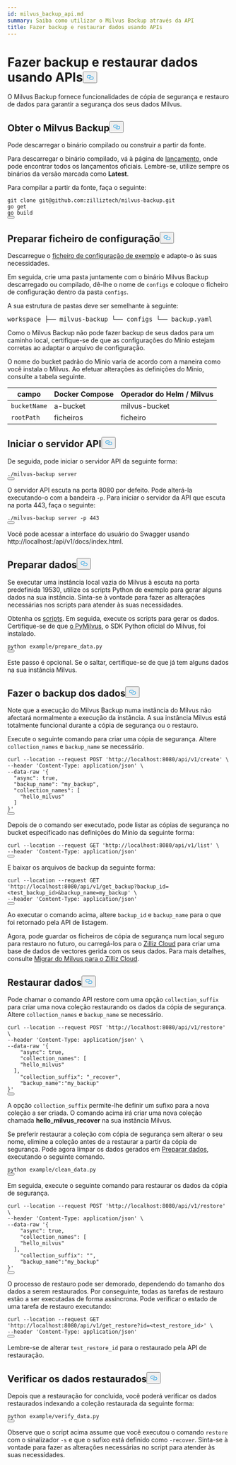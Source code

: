 ```yaml
---
id: milvus_backup_api.md
summary: Saiba como utilizar o Milvus Backup através da API
title: Fazer backup e restaurar dados usando APIs
---
```

<h1 id="Back-up-and-Restore-Data-Using-APIs" class="common-anchor-header">Fazer backup e restaurar dados usando APIs<button data-href="#Back-up-and-Restore-Data-Using-APIs" class="anchor-icon" translate="no">
      <svg translate="no"
        aria-hidden="true"
        focusable="false"
        height="20"
        version="1.1"
        viewBox="0 0 16 16"
        width="16"
      >
        <path
          fill="#0092E4"
          fill-rule="evenodd"
          d="M4 9h1v1H4c-1.5 0-3-1.69-3-3.5S2.55 3 4 3h4c1.45 0 3 1.69 3 3.5 0 1.41-.91 2.72-2 3.25V8.59c.58-.45 1-1.27 1-2.09C10 5.22 8.98 4 8 4H4c-.98 0-2 1.22-2 2.5S3 9 4 9zm9-3h-1v1h1c1 0 2 1.22 2 2.5S13.98 12 13 12H9c-.98 0-2-1.22-2-2.5 0-.83.42-1.64 1-2.09V6.25c-1.09.53-2 1.84-2 3.25C6 11.31 7.55 13 9 13h4c1.45 0 3-1.69 3-3.5S14.5 6 13 6z"
        ></path>
      </svg>
    </button></h1><p>O Milvus Backup fornece funcionalidades de cópia de segurança e restauro de dados para garantir a segurança dos seus dados Milvus.</p>
<h2 id="Obtain-Milvus-Backup" class="common-anchor-header">Obter o Milvus Backup<button data-href="#Obtain-Milvus-Backup" class="anchor-icon" translate="no">
      <svg translate="no"
        aria-hidden="true"
        focusable="false"
        height="20"
        version="1.1"
        viewBox="0 0 16 16"
        width="16"
      >
        <path
          fill="#0092E4"
          fill-rule="evenodd"
          d="M4 9h1v1H4c-1.5 0-3-1.69-3-3.5S2.55 3 4 3h4c1.45 0 3 1.69 3 3.5 0 1.41-.91 2.72-2 3.25V8.59c.58-.45 1-1.27 1-2.09C10 5.22 8.98 4 8 4H4c-.98 0-2 1.22-2 2.5S3 9 4 9zm9-3h-1v1h1c1 0 2 1.22 2 2.5S13.98 12 13 12H9c-.98 0-2-1.22-2-2.5 0-.83.42-1.64 1-2.09V6.25c-1.09.53-2 1.84-2 3.25C6 11.31 7.55 13 9 13h4c1.45 0 3-1.69 3-3.5S14.5 6 13 6z"
        ></path>
      </svg>
    </button></h2><p>Pode descarregar o binário compilado ou construir a partir da fonte.</p>
<p>Para descarregar o binário compilado, vá à página de <a href="https://github.com/zilliztech/milvus-backup/releases">lançamento</a>, onde pode encontrar todos os lançamentos oficiais. Lembre-se, utilize sempre os binários da versão marcada como <strong>Latest</strong>.</p>
<p>Para compilar a partir da fonte, faça o seguinte:</p>
<pre><code translate="no" class="language-shell">git <span class="hljs-built_in">clone</span> git@github.com:zilliztech/milvus-backup.git
go get
go build
<button class="copy-code-btn"></button></code></pre>
<h2 id="Prepare-configuration-file" class="common-anchor-header">Preparar ficheiro de configuração<button data-href="#Prepare-configuration-file" class="anchor-icon" translate="no">
      <svg translate="no"
        aria-hidden="true"
        focusable="false"
        height="20"
        version="1.1"
        viewBox="0 0 16 16"
        width="16"
      >
        <path
          fill="#0092E4"
          fill-rule="evenodd"
          d="M4 9h1v1H4c-1.5 0-3-1.69-3-3.5S2.55 3 4 3h4c1.45 0 3 1.69 3 3.5 0 1.41-.91 2.72-2 3.25V8.59c.58-.45 1-1.27 1-2.09C10 5.22 8.98 4 8 4H4c-.98 0-2 1.22-2 2.5S3 9 4 9zm9-3h-1v1h1c1 0 2 1.22 2 2.5S13.98 12 13 12H9c-.98 0-2-1.22-2-2.5 0-.83.42-1.64 1-2.09V6.25c-1.09.53-2 1.84-2 3.25C6 11.31 7.55 13 9 13h4c1.45 0 3-1.69 3-3.5S14.5 6 13 6z"
        ></path>
      </svg>
    </button></h2><p>Descarregue o <a href="https://raw.githubusercontent.com/zilliztech/milvus-backup/master/configs/backup.yaml">ficheiro de configuração de exemplo</a> e adapte-o às suas necessidades.</p>
<p>Em seguida, crie uma pasta juntamente com o binário Milvus Backup descarregado ou compilado, dê-lhe o nome de <code translate="no">configs</code> e coloque o ficheiro de configuração dentro da pasta <code translate="no">configs</code>.</p>
<p>A sua estrutura de pastas deve ser semelhante à seguinte:</p>
<pre>
workspace ├── milvus-backup └── configs └── backup.yaml</pre>
<p>Como o Milvus Backup não pode fazer backup de seus dados para um caminho local, certifique-se de que as configurações do Minio estejam corretas ao adaptar o arquivo de configuração.</p>
<div class="alert note">
<p>O nome do bucket padrão do Minio varia de acordo com a maneira como você instala o Milvus. Ao efetuar alterações às definições do Minio, consulte a tabela seguinte.</p>
<table>
<thead>
<tr><th>campo</th><th>Docker Compose</th><th>Operador do Helm / Milvus</th></tr>
</thead>
<tbody>
<tr><td><code translate="no">bucketName</code></td><td>a-bucket</td><td>milvus-bucket</td></tr>
<tr><td><code translate="no">rootPath</code></td><td>ficheiros</td><td>ficheiro</td></tr>
</tbody>
</table>
</div>
<h2 id="Start-up-the-API-server" class="common-anchor-header">Iniciar o servidor API<button data-href="#Start-up-the-API-server" class="anchor-icon" translate="no">
      <svg translate="no"
        aria-hidden="true"
        focusable="false"
        height="20"
        version="1.1"
        viewBox="0 0 16 16"
        width="16"
      >
        <path
          fill="#0092E4"
          fill-rule="evenodd"
          d="M4 9h1v1H4c-1.5 0-3-1.69-3-3.5S2.55 3 4 3h4c1.45 0 3 1.69 3 3.5 0 1.41-.91 2.72-2 3.25V8.59c.58-.45 1-1.27 1-2.09C10 5.22 8.98 4 8 4H4c-.98 0-2 1.22-2 2.5S3 9 4 9zm9-3h-1v1h1c1 0 2 1.22 2 2.5S13.98 12 13 12H9c-.98 0-2-1.22-2-2.5 0-.83.42-1.64 1-2.09V6.25c-1.09.53-2 1.84-2 3.25C6 11.31 7.55 13 9 13h4c1.45 0 3-1.69 3-3.5S14.5 6 13 6z"
        ></path>
      </svg>
    </button></h2><p>De seguida, pode iniciar o servidor API da seguinte forma:</p>
<pre><code translate="no" class="language-shell">./milvus-backup server
<button class="copy-code-btn"></button></code></pre>
<p>O servidor API escuta na porta 8080 por defeito. Pode alterá-la executando-o com a bandeira <code translate="no">-p</code>. Para iniciar o servidor da API que escuta na porta 443, faça o seguinte:</p>
<pre><code translate="no" class="language-shell">./milvus-backup server -p 443
<button class="copy-code-btn"></button></code></pre>
<p>Você pode acessar a interface do usuário do Swagger usando http://localhost:<port>/api/v1/docs/index.html.</p>
<h2 id="Prepare-data" class="common-anchor-header">Preparar dados<button data-href="#Prepare-data" class="anchor-icon" translate="no">
      <svg translate="no"
        aria-hidden="true"
        focusable="false"
        height="20"
        version="1.1"
        viewBox="0 0 16 16"
        width="16"
      >
        <path
          fill="#0092E4"
          fill-rule="evenodd"
          d="M4 9h1v1H4c-1.5 0-3-1.69-3-3.5S2.55 3 4 3h4c1.45 0 3 1.69 3 3.5 0 1.41-.91 2.72-2 3.25V8.59c.58-.45 1-1.27 1-2.09C10 5.22 8.98 4 8 4H4c-.98 0-2 1.22-2 2.5S3 9 4 9zm9-3h-1v1h1c1 0 2 1.22 2 2.5S13.98 12 13 12H9c-.98 0-2-1.22-2-2.5 0-.83.42-1.64 1-2.09V6.25c-1.09.53-2 1.84-2 3.25C6 11.31 7.55 13 9 13h4c1.45 0 3-1.69 3-3.5S14.5 6 13 6z"
        ></path>
      </svg>
    </button></h2><p>Se executar uma instância local vazia do Milvus à escuta na porta predefinida 19530, utilize os scripts Python de exemplo para gerar alguns dados na sua instância. Sinta-se à vontade para fazer as alterações necessárias nos scripts para atender às suas necessidades.</p>
<p>Obtenha os <a href="https://raw.githubusercontent.com/zilliztech/milvus-backup/main/example/prepare_data.py">scripts</a>. Em seguida, execute os scripts para gerar os dados. Certifique-se de que <a href="https://pypi.org/project/pymilvus/">o PyMilvus</a>, o SDK Python oficial do Milvus, foi instalado.</p>
<pre><code translate="no" class="language-shell">python example/prepare_data.py
<button class="copy-code-btn"></button></code></pre>
<p>Este passo é opcional. Se o saltar, certifique-se de que já tem alguns dados na sua instância Milvus.</p>
<h2 id="Back-up-data" class="common-anchor-header">Fazer o backup dos dados<button data-href="#Back-up-data" class="anchor-icon" translate="no">
      <svg translate="no"
        aria-hidden="true"
        focusable="false"
        height="20"
        version="1.1"
        viewBox="0 0 16 16"
        width="16"
      >
        <path
          fill="#0092E4"
          fill-rule="evenodd"
          d="M4 9h1v1H4c-1.5 0-3-1.69-3-3.5S2.55 3 4 3h4c1.45 0 3 1.69 3 3.5 0 1.41-.91 2.72-2 3.25V8.59c.58-.45 1-1.27 1-2.09C10 5.22 8.98 4 8 4H4c-.98 0-2 1.22-2 2.5S3 9 4 9zm9-3h-1v1h1c1 0 2 1.22 2 2.5S13.98 12 13 12H9c-.98 0-2-1.22-2-2.5 0-.83.42-1.64 1-2.09V6.25c-1.09.53-2 1.84-2 3.25C6 11.31 7.55 13 9 13h4c1.45 0 3-1.69 3-3.5S14.5 6 13 6z"
        ></path>
      </svg>
    </button></h2><div class="tab-wrapper"></div>
<p>Note que a execução do Milvus Backup numa instância do Milvus não afectará normalmente a execução da instância. A sua instância Milvus está totalmente funcional durante a cópia de segurança ou o restauro.</p>
<p>Execute o seguinte comando para criar uma cópia de segurança. Altere <code translate="no">collection_names</code> e <code translate="no">backup_name</code> se necessário.</p>
<pre><code translate="no" class="language-shell">curl --location --request POST <span class="hljs-string">&#x27;http://localhost:8080/api/v1/create&#x27;</span> \
--header <span class="hljs-string">&#x27;Content-Type: application/json&#x27;</span> \
--data-raw <span class="hljs-string">&#x27;{
  &quot;async&quot;: true,
  &quot;backup_name&quot;: &quot;my_backup&quot;,
  &quot;collection_names&quot;: [
    &quot;hello_milvus&quot;
  ]
}&#x27;</span>
<button class="copy-code-btn"></button></code></pre>
<p>Depois de o comando ser executado, pode listar as cópias de segurança no bucket especificado nas definições do Minio da seguinte forma:</p>
<pre><code translate="no" class="language-shell">curl --location --request <span class="hljs-variable constant_">GET</span> <span class="hljs-string">&#x27;http://localhost:8080/api/v1/list&#x27;</span> \
--header <span class="hljs-string">&#x27;Content-Type: application/json&#x27;</span>
<button class="copy-code-btn"></button></code></pre>
<p>E baixar os arquivos de backup da seguinte forma:</p>
<pre><code translate="no" class="language-shell">curl --location --request <span class="hljs-variable constant_">GET</span> <span class="hljs-string">&#x27;http://localhost:8080/api/v1/get_backup?backup_id=&lt;test_backup_id&gt;&amp;backup_name=my_backup&#x27;</span> \
--header <span class="hljs-string">&#x27;Content-Type: application/json&#x27;</span>
<button class="copy-code-btn"></button></code></pre>
<p>Ao executar o comando acima, altere <code translate="no">backup_id</code> e <code translate="no">backup_name</code> para o que foi retornado pela API de listagem.</p>
<p>Agora, pode guardar os ficheiros de cópia de segurança num local seguro para restauro no futuro, ou carregá-los para o <a href="https://cloud.zilliz.com">Zilliz Cloud</a> para criar uma base de dados de vectores gerida com os seus dados. Para mais detalhes, consulte <a href="https://zilliz.com/doc/migrate_from_milvus-2x">Migrar do Milvus para o Zilliz Cloud</a>.</p>
<h2 id="Restore-data" class="common-anchor-header">Restaurar dados<button data-href="#Restore-data" class="anchor-icon" translate="no">
      <svg translate="no"
        aria-hidden="true"
        focusable="false"
        height="20"
        version="1.1"
        viewBox="0 0 16 16"
        width="16"
      >
        <path
          fill="#0092E4"
          fill-rule="evenodd"
          d="M4 9h1v1H4c-1.5 0-3-1.69-3-3.5S2.55 3 4 3h4c1.45 0 3 1.69 3 3.5 0 1.41-.91 2.72-2 3.25V8.59c.58-.45 1-1.27 1-2.09C10 5.22 8.98 4 8 4H4c-.98 0-2 1.22-2 2.5S3 9 4 9zm9-3h-1v1h1c1 0 2 1.22 2 2.5S13.98 12 13 12H9c-.98 0-2-1.22-2-2.5 0-.83.42-1.64 1-2.09V6.25c-1.09.53-2 1.84-2 3.25C6 11.31 7.55 13 9 13h4c1.45 0 3-1.69 3-3.5S14.5 6 13 6z"
        ></path>
      </svg>
    </button></h2><div class="tab-wrapper"></div>
<p>Pode chamar o comando API restore com uma opção <code translate="no">collection_suffix</code> para criar uma nova coleção restaurando os dados da cópia de segurança. Altere <code translate="no">collection_names</code> e <code translate="no">backup_name</code> se necessário.</p>
<pre><code translate="no" class="language-shell">curl --location --request POST <span class="hljs-string">&#x27;http://localhost:8080/api/v1/restore&#x27;</span> \
--header <span class="hljs-string">&#x27;Content-Type: application/json&#x27;</span> \
--data-raw <span class="hljs-string">&#x27;{
    &quot;async&quot;: true,
    &quot;collection_names&quot;: [
    &quot;hello_milvus&quot;
  ],
    &quot;collection_suffix&quot;: &quot;_recover&quot;,
    &quot;backup_name&quot;:&quot;my_backup&quot;
}&#x27;</span>
<button class="copy-code-btn"></button></code></pre>
<p>A opção <code translate="no">collection_suffix</code> permite-lhe definir um sufixo para a nova coleção a ser criada. O comando acima irá criar uma nova coleção chamada <strong>hello_milvus_recover</strong> na sua instância Milvus.</p>
<p>Se preferir restaurar a coleção com cópia de segurança sem alterar o seu nome, elimine a coleção antes de a restaurar a partir da cópia de segurança. Pode agora limpar os dados gerados em <a href="#Prepare-data">Preparar dados</a>, executando o seguinte comando.</p>
<pre><code translate="no" class="language-shell">python example/clean_data.py
<button class="copy-code-btn"></button></code></pre>
<p>Em seguida, execute o seguinte comando para restaurar os dados da cópia de segurança.</p>
<pre><code translate="no" class="language-shell">curl --location --request POST <span class="hljs-string">&#x27;http://localhost:8080/api/v1/restore&#x27;</span> \
--header <span class="hljs-string">&#x27;Content-Type: application/json&#x27;</span> \
--data-raw <span class="hljs-string">&#x27;{
    &quot;async&quot;: true,
    &quot;collection_names&quot;: [
    &quot;hello_milvus&quot;
  ],
    &quot;collection_suffix&quot;: &quot;&quot;,
    &quot;backup_name&quot;:&quot;my_backup&quot;
}&#x27;</span>
<button class="copy-code-btn"></button></code></pre>
<p>O processo de restauro pode ser demorado, dependendo do tamanho dos dados a serem restaurados. Por conseguinte, todas as tarefas de restauro estão a ser executadas de forma assíncrona. Pode verificar o estado de uma tarefa de restauro executando:</p>
<pre><code translate="no" class="language-shell">curl --location --request <span class="hljs-variable constant_">GET</span> <span class="hljs-string">&#x27;http://localhost:8080/api/v1/get_restore?id=&lt;test_restore_id&gt;&#x27;</span> \
--header <span class="hljs-string">&#x27;Content-Type: application/json&#x27;</span>
<button class="copy-code-btn"></button></code></pre>
<p>Lembre-se de alterar <code translate="no">test_restore_id</code> para o restaurado pela API de restauração.</p>
<h2 id="Verify-restored-data" class="common-anchor-header">Verificar os dados restaurados<button data-href="#Verify-restored-data" class="anchor-icon" translate="no">
      <svg translate="no"
        aria-hidden="true"
        focusable="false"
        height="20"
        version="1.1"
        viewBox="0 0 16 16"
        width="16"
      >
        <path
          fill="#0092E4"
          fill-rule="evenodd"
          d="M4 9h1v1H4c-1.5 0-3-1.69-3-3.5S2.55 3 4 3h4c1.45 0 3 1.69 3 3.5 0 1.41-.91 2.72-2 3.25V8.59c.58-.45 1-1.27 1-2.09C10 5.22 8.98 4 8 4H4c-.98 0-2 1.22-2 2.5S3 9 4 9zm9-3h-1v1h1c1 0 2 1.22 2 2.5S13.98 12 13 12H9c-.98 0-2-1.22-2-2.5 0-.83.42-1.64 1-2.09V6.25c-1.09.53-2 1.84-2 3.25C6 11.31 7.55 13 9 13h4c1.45 0 3-1.69 3-3.5S14.5 6 13 6z"
        ></path>
      </svg>
    </button></h2><p>Depois que a restauração for concluída, você poderá verificar os dados restaurados indexando a coleção restaurada da seguinte forma:</p>
<pre><code translate="no" class="language-shell">python example/verify_data.py
<button class="copy-code-btn"></button></code></pre>
<p>Observe que o script acima assume que você executou o comando <code translate="no">restore</code> com o sinalizador <code translate="no">-s</code> e que o sufixo está definido como <code translate="no">-recover</code>. Sinta-se à vontade para fazer as alterações necessárias no script para atender às suas necessidades.</p>
